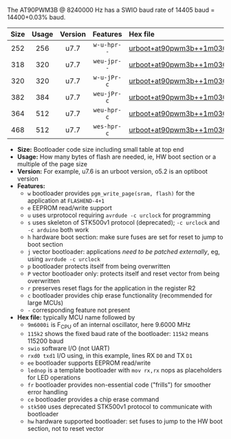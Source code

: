 The AT90PWM3B @ 8240000 Hz has a SWIO baud rate of 14405 baud = 14400+0.03% baud.

|Size|Usage|Version|Features|Hex file|
|:-:|:-:|:-:|:-:|:--|
|252|256|u7.7|`w-u-hpr--`|[urboot+at90pwm3b++1m0300i++++1k8_swio_rxd4_txd3_hw.hex](https://raw.githubusercontent.com/stefanrueger/urboot.hex/main/mcus/at90pwm3b/internal_oscillator/fint++1m0300_Hz/br++++1k8_bps/urboot+at90pwm3b++1m0300i++++1k8_swio_rxd4_txd3_hw.hex)|
|318|320|u7.7|`weu-jpr--`|[urboot+at90pwm3b++1m0300i++++1k8_swio_rxd4_txd3_ee.hex](https://raw.githubusercontent.com/stefanrueger/urboot.hex/main/mcus/at90pwm3b/internal_oscillator/fint++1m0300_Hz/br++++1k8_bps/urboot+at90pwm3b++1m0300i++++1k8_swio_rxd4_txd3_ee.hex)|
|320|320|u7.7|`w-u-jPr-c`|[urboot+at90pwm3b++1m0300i++++1k8_swio_rxd4_txd3_lednop_fr_ce.hex](https://raw.githubusercontent.com/stefanrueger/urboot.hex/main/mcus/at90pwm3b/internal_oscillator/fint++1m0300_Hz/br++++1k8_bps/urboot+at90pwm3b++1m0300i++++1k8_swio_rxd4_txd3_lednop_fr_ce.hex)|
|382|384|u7.7|`weu-jPr-c`|[urboot+at90pwm3b++1m0300i++++1k8_swio_rxd4_txd3_ee_lednop_fr_ce.hex](https://raw.githubusercontent.com/stefanrueger/urboot.hex/main/mcus/at90pwm3b/internal_oscillator/fint++1m0300_Hz/br++++1k8_bps/urboot+at90pwm3b++1m0300i++++1k8_swio_rxd4_txd3_ee_lednop_fr_ce.hex)|
|364|512|u7.7|`weu-hpr-c`|[urboot+at90pwm3b++1m0300i++++1k8_swio_rxd4_txd3_ee_lednop_fr_ce_hw.hex](https://raw.githubusercontent.com/stefanrueger/urboot.hex/main/mcus/at90pwm3b/internal_oscillator/fint++1m0300_Hz/br++++1k8_bps/urboot+at90pwm3b++1m0300i++++1k8_swio_rxd4_txd3_ee_lednop_fr_ce_hw.hex)|
|468|512|u7.7|`wes-hpr-c`|[urboot+at90pwm3b++1m0300i++++1k8_swio_rxd4_txd3_ee_lednop_fr_ce_stk500_hw.hex](https://raw.githubusercontent.com/stefanrueger/urboot.hex/main/mcus/at90pwm3b/internal_oscillator/fint++1m0300_Hz/br++++1k8_bps/urboot+at90pwm3b++1m0300i++++1k8_swio_rxd4_txd3_ee_lednop_fr_ce_stk500_hw.hex)|

- **Size:** Bootloader code size including small table at top end
- **Usage:** How many bytes of flash are needed, ie, HW boot section or a multiple of the page size
- **Version:** For example, u7.6 is an urboot version, o5.2 is an optiboot version
- **Features:**
  + `w` bootloader provides `pgm_write_page(sram, flash)` for the application at `FLASHEND-4+1`
  + `e` EEPROM read/write support
  + `u` uses urprotocol requiring `avrdude -c urclock` for programming
  + `s` uses skeleton of STK500v1 protocol (deprecated); `-c urclock` and `-c arduino` both work
  + `h` hardware boot section: make sure fuses are set for reset to jump to boot section
  + `j` vector bootloader: applications *need to be patched externally*, eg, using `avrdude -c urclock`
  + `p` bootloader protects itself from being overwritten
  + `P` vector bootloader only: protects itself and reset vector from being overwritten
  + `r` preserves reset flags for the application in the register R2
  + `c` bootloader provides chip erase functionality (recommended for large MCUs)
  + `-` corresponding feature not present
- **Hex file:** typically MCU name followed by
  + `9m6000i` is F<sub>CPU</sub> of an internal oscillator, here 9.6000 MHz
  + `115k2` shows the fixed baud rate of the bootloader: `115k2` means 115200 baud
  + `swio` software I/O (not UART)
  + `rxd0 txd1` I/O using, in this example, lines RX `D0` and TX `D1`
  + `ee` bootloader supports EEPROM read/write
  + `lednop` is a template bootloader with `mov rx,rx` nops as placeholders for LED operations
  + `fr` bootloader provides non-essential code ("frills") for smoother error handling
  + `ce` bootloader provides a chip erase command
  + `stk500` uses deprecated STK500v1 protocol to communicate with bootloader
  + `hw` hardware supported bootloader: set fuses to jump to the HW boot section, not to reset vector

